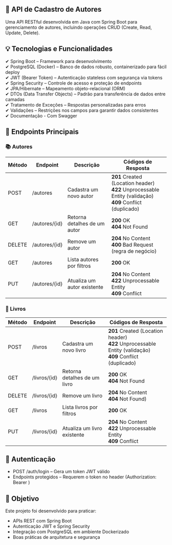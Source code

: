 ## 🔧 API de Cadastro de Autores
Uma API RESTful desenvolvida em Java com Spring Boot para gerenciamento de autores, incluindo operações CRUD (Create, Read, Update, Delete).

## 💡 Tecnologias e Funcionalidades
✔ Spring Boot – Framework para desenvolvimento  
✔ PostgreSQL (Docker) – Banco de dados robusto, containerizado para fácil deploy  
✔ JWT (Bearer Token) – Autenticação stateless com segurança via tokens  
✔ Spring Security – Controle de acesso e proteção de endpoints  
✔ JPA/Hibernate – Mapeamento objeto-relacional (ORM)  
✔ DTOs (Data Transfer Objects) – Padrão para transferência de dados entre camadas  
✔ Tratamento de Exceções – Respostas personalizadas para erros  
✔ Validações – Restrições nos campos para garantir dados consistentes  
✔ Documentação - Com Swagger

## 🚀 Endpoints Principais
### 📚 Autores
| Método | Endpoint |	Descrição | Códigos de Resposta |
|-------------|-------------|-------------|-------------|
| POST |/autores | Cadastra um novo autor |	**201** Created (Location header)<br>**422** Unprocessable Entity (validação)<br>**409** Conflict (duplicado) |
| GET |/autores/{id} | Retorna detalhes de um autor |	**200** OK <br>**404** Not Found |
| DELETE |/autores/{id} | Remove um autor |	**204** No Content <br>**400** Bad Request (regra de negócio) |
| GET |/autores | Lista autores por filtros |	**200** OK |
| PUT |/autores/{id} | Atualiza um autor existente |	**204** No Content <br>**422** Unprocessable Entity <br>**409** Conflict |

### 📖 Livros
| Método | Endpoint |	Descrição | Códigos de Resposta |
|-------------|-------------|-------------|-------------|
| POST |/livros | Cadastra um novo livro |	**201** Created (Location header)<br>**422** Unprocessable Entity (validação)<br>**409** Conflict (duplicado) |
| GET |/livros/{id} | Retorna detalhes de um livro |	**200** OK <br>**404** Not Found |
| DELETE |/livros/{id} | Remove um livro |	**204** No Content <br>**404** Not Found) |
| GET |/livros | Lista livros por filtros |	**200** OK |
| PUT |/livros/{id} | Atualiza um livro existente |	**204** No Content <br>**422** Unprocessable Entity <br>**409** Conflict |

## 🔐 Autenticação
* POST /auth/login – Gera um token JWT válido
* Endpoints protegidos – Requerem o token no header (Authorization: Bearer <token>)

## 📌 Objetivo
Este projeto foi desenvolvido para praticar:
* APIs REST com Spring Boot
* Autenticação JWT e Spring Security
* Integração com PostgreSQL em ambiente Dockerizado
* Boas práticas de arquitetura e segurança
